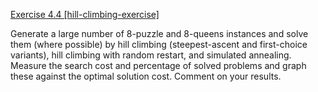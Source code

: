 [Exercise 4.4 \[hill-climbing-exercise\]](ex_4/)

Generate a large number of 8-puzzle and
8-queens instances and solve them (where possible) by hill climbing
(steepest-ascent and first-choice variants), hill climbing with random
restart, and simulated annealing. Measure the search cost and percentage
of solved problems and graph these against the optimal solution cost.
Comment on your results.
